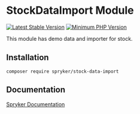 # StockDataImport Module
[![Latest Stable Version](https://poser.pugx.org/spryker/stock-data-import/v/stable.svg)](https://packagist.org/packages/spryker/stock-data-import)
[![Minimum PHP Version](https://img.shields.io/badge/php-%3E%3D%208.2-8892BF.svg)](https://php.net/)

This module has demo data and importer for stock.

## Installation

```
composer require spryker/stock-data-import
```

## Documentation

[Spryker Documentation](https://docs.spryker.com)
